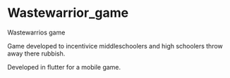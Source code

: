 # Wastewarrior_game
Wastewarrios game

Game developed to incentivice  middleschoolers and high schoolers throw away there rubbish.

Developed in flutter for a mobile game.
